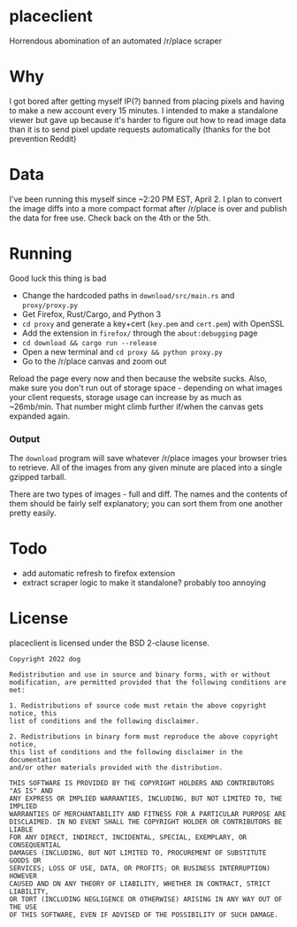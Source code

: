 # placeclient
Horrendous abomination of an automated /r/place scraper

# Why
I got bored after getting myself IP(?) banned from placing pixels and having to
make a new account every 15 minutes. I intended to make a standalone viewer but
gave up because it's harder to figure out how to read image data than it is to
send pixel update requests automatically (thanks for the bot prevention Reddit)

# Data
I've been running this myself since ~2:20 PM EST, April 2. I plan to convert
the image diffs into a more compact format after /r/place is over and publish
the data for free use. Check back on the 4th or the 5th.

# Running
Good luck this thing is bad

- Change the hardcoded paths in `download/src/main.rs` and `proxy/proxy.py`
- Get Firefox, Rust/Cargo, and Python 3
- `cd proxy` and generate a key+cert (`key.pem` and `cert.pem`) with OpenSSL
- Add the extension in `firefox/` through the `about:debugging` page
- `cd download && cargo run --release`
- Open a new terminal and `cd proxy && python proxy.py`
- Go to the /r/place canvas and zoom out

Reload the page every now and then because the website sucks. Also, make sure
you don't run out of storage space - depending on what images your client
requests, storage usage can increase by as much as ~26mb/min. That number might
climb further if/when the canvas gets expanded again.

### Output
The `download` program will save whatever /r/place images your browser tries
to retrieve. All of the images from any given minute are placed into a single
gzipped tarball.

There are two types of images - full and diff. The names and the contents of
them should be fairly self explanatory; you can sort them from one another
pretty easily.

# Todo
- add automatic refresh to firefox extension
- extract scraper logic to make it standalone? probably too annoying

# License
placeclient is licensed under the BSD 2-clause license.

```
Copyright 2022 dog

Redistribution and use in source and binary forms, with or without
modification, are permitted provided that the following conditions are met:

1. Redistributions of source code must retain the above copyright notice, this
list of conditions and the following disclaimer.

2. Redistributions in binary form must reproduce the above copyright notice,
this list of conditions and the following disclaimer in the documentation
and/or other materials provided with the distribution.

THIS SOFTWARE IS PROVIDED BY THE COPYRIGHT HOLDERS AND CONTRIBUTORS "AS IS" AND
ANY EXPRESS OR IMPLIED WARRANTIES, INCLUDING, BUT NOT LIMITED TO, THE IMPLIED
WARRANTIES OF MERCHANTABILITY AND FITNESS FOR A PARTICULAR PURPOSE ARE
DISCLAIMED. IN NO EVENT SHALL THE COPYRIGHT HOLDER OR CONTRIBUTORS BE LIABLE
FOR ANY DIRECT, INDIRECT, INCIDENTAL, SPECIAL, EXEMPLARY, OR CONSEQUENTIAL
DAMAGES (INCLUDING, BUT NOT LIMITED TO, PROCUREMENT OF SUBSTITUTE GOODS OR
SERVICES; LOSS OF USE, DATA, OR PROFITS; OR BUSINESS INTERRUPTION) HOWEVER
CAUSED AND ON ANY THEORY OF LIABILITY, WHETHER IN CONTRACT, STRICT LIABILITY,
OR TORT (INCLUDING NEGLIGENCE OR OTHERWISE) ARISING IN ANY WAY OUT OF THE USE
OF THIS SOFTWARE, EVEN IF ADVISED OF THE POSSIBILITY OF SUCH DAMAGE.
```
